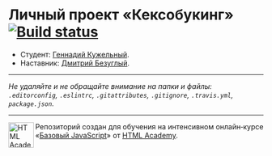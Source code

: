 # Личный проект «Кексобукинг» [![Build status][travis-image]][travis-url]

* Студент: [Геннадий Кужельный](https://up.htmlacademy.ru/javascript/11/user/194715).
* Наставник: [Дмитрий Безуглый](https://htmlacademy.ru/profile/shalfey41).

---

_Не удаляйте и не обращайте внимание на папки и файлы:_<br>
_`.editorconfig`, `.eslintrc`, `.gitattributes`, `.gitignore`, `.travis.yml`, `package.json`._

---

<a href="https://htmlacademy.ru/intensive/javascript"><img align="left" width="50" height="50" title="HTML Academy" src="https://up.htmlacademy.ru/static/img/intensive/javascript/logo-for-github.svg"></a>

Репозиторий создан для обучения на интенсивном онлайн‑курсе «[Базовый JavaScript](https://htmlacademy.ru/intensive/javascript)» от [HTML Academy](https://htmlacademy.ru).

[travis-image]: https://travis-ci.org/htmlacademy-javascript/194715-keksobooking.svg?branch=master
[travis-url]: https://travis-ci.org/htmlacademy-javascript/194715-keksobooking

